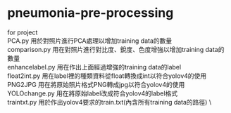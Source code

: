 # pneumonia-pre-processing
for project\
PCA.py 用於對照片進行PCA處理以增加training data的數量
\
comparison.py 用在對照片進行對比度、銳度、色度增強以增加training data的數量
\
enhancelabel.py 用在作出上面經過增強的training data的label
\
float2int.py 用在label裡的種類資料從float轉換成int以符合yolov4的使用
\
PNG2JPG 用在將原始照片格式PNG轉成jpg以符合yolov4的使用
\
YOLOchange.py 用在將原始label改成符合yolov4的label格式
\
traintxt.py 用於作出yolov4要求的train.txt(內含所有training data的路徑)
\
